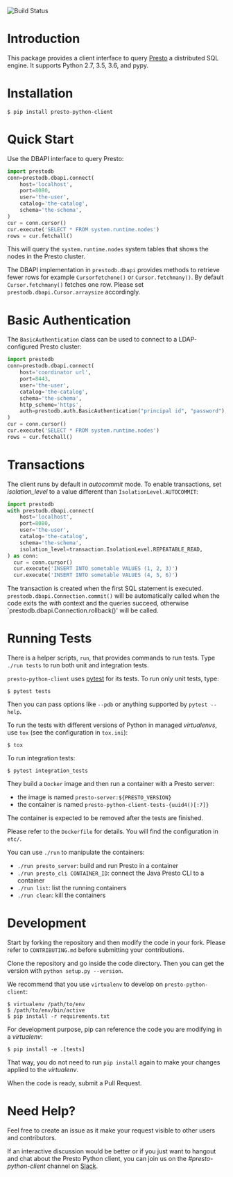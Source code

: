 ![Build Status](https://travis-ci.org/prestodb/presto-python-client.svg?branch=master)

# Introduction

This package provides a client interface to query [Presto](https://prestodb.io/)
a distributed SQL engine. It supports Python 2.7, 3.5, 3.6, and pypy.

# Installation

```
$ pip install presto-python-client
```

# Quick Start

Use the DBAPI interface to query Presto:

```python
import prestodb
conn=prestodb.dbapi.connect(
    host='localhost',
    port=8080,
    user='the-user',
    catalog='the-catalog',
    schema='the-schema',
)
cur = conn.cursor()
cur.execute('SELECT * FROM system.runtime.nodes')
rows = cur.fetchall()
```

This will query the `system.runtime.nodes` system tables that shows the nodes
in the Presto cluster.

The DBAPI implementation in `prestodb.dbapi` provides methods to retrieve fewer
rows for example `Cursorfetchone()` or `Cursor.fetchmany()`. By default
`Cursor.fetchmany()` fetches one row. Please set
`prestodb.dbapi.Cursor.arraysize` accordingly.

# Basic Authentication
The `BasicAuthentication` class can be used to connect to a LDAP-configured Presto
cluster:
```python
import prestodb
conn=prestodb.dbapi.connect(
    host='coordinator url',
    port=8443,
    user='the-user',
    catalog='the-catalog',
    schema='the-schema',
    http_scheme='https',
    auth=prestodb.auth.BasicAuthentication("principal id", "password"),
)
cur = conn.cursor()
cur.execute('SELECT * FROM system.runtime.nodes')
rows = cur.fetchall()
```

# Transactions
The client runs by default in *autocommit* mode. To enable transactions, set
*isolation_level* to a value different than `IsolationLevel.AUTOCOMMIT`:

```python
import prestodb
with prestodb.dbapi.connect(
    host='localhost',
    port=8080,
    user='the-user',
    catalog='the-catalog',
    schema='the-schema',
    isolation_level=transaction.IsolationLevel.REPEATABLE_READ,
) as conn:
  cur = conn.cursor()
  cur.execute('INSERT INTO sometable VALUES (1, 2, 3)')
  cur.execute('INSERT INTO sometable VALUES (4, 5, 6)')
```

The transaction is created when the first SQL statement is executed.
`prestodb.dbapi.Connection.commit()` will be automatically called when the code
exits the *with* context and the queries succeed, otherwise
`prestodb.dbapi.Connection.rollback()' will be called.

# Running Tests

There is a helper scripts, `run`, that provides commands to run tests.
Type `./run tests` to run both unit and integration tests.

`presto-python-client` uses [pytest](https://pytest.org/) for its tests. To run
only unit tests, type:

```
$ pytest tests
```

Then you can pass options like `--pdb` or anything supported by `pytest --help`.

To run the tests with different versions of Python in managed *virtualenvs*,
use `tox` (see the configuration in `tox.ini`):

```
$ tox
```

To run integration tests:

```
$ pytest integration_tests
```

They build a `Docker` image and then run a container with a Presto server:
- the image is named `presto-server:${PRESTO_VERSION}`
- the container is named `presto-python-client-tests-{uuid4()[:7]}`

The container is expected to be removed after the tests are finished.

Please refer to the `Dockerfile` for details. You will find the configuration
in `etc/`.

You can use `./run` to manipulate the containers:

- `./run presto_server`: build and run Presto in a container
- `./run presto_cli CONTAINER_ID`: connect the Java Presto CLI to a container
- `./run list`: list the running containers
- `./run clean`: kill the containers

# Development

Start by forking the repository and then modify the code in your fork.
Please refer to `CONTRIBUTING.md` before submitting your contributions.

Clone the repository and go inside the code directory. Then you can get the
version with `python setup.py --version`.

We recommend that you use `virtualenv` to develop on `presto-python-client`:

```
$ virtualenv /path/to/env
$ /path/to/env/bin/active
$ pip install -r requirements.txt
```

For development purpose, pip can reference the code you are modifying in a
*virtualenv*:

```
$ pip install -e .[tests]
```

That way, you do not need to run `pip install` again to make your changes
applied to the *virtualenv*.

When the code is ready, submit a Pull Request.

# Need Help?

Feel free to create an issue as it make your request visible to other users and contributors.

If an interactive discussion would be better or if you just want to hangout and chat about the Presto Python client, you can join us on the *#presto-python-client* channel on [Slack](https://prestodb.slack.com).

